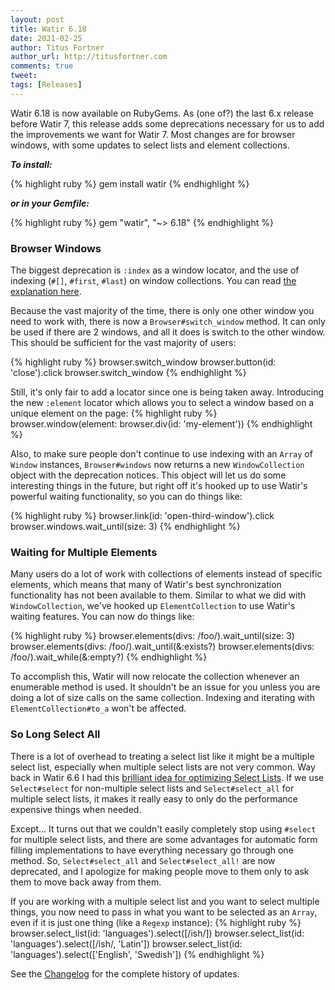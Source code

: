 ```yaml
---
layout: post
title: Watir 6.18
date: 2021-02-25
author: Titus Fortner
author_url: http://titusfortner.com
comments: true
tweet: 
tags: [Releases]
---
```


Watir 6.18 is now available on RubyGems. As (one of?) the last 6.x release before
Watir 7, this release adds some deprecations necessary for us to add the 
improvements we want for Watir 7. Most changes are for browser windows, with
some updates to select lists and element collections.

<!--more-->

***To install:***

{% highlight ruby %}
gem install watir
{% endhighlight %}

***or in your Gemfile:*** 

{% highlight ruby %}
gem "watir", "~> 6.18"
{% endhighlight %}

### Browser Windows
The biggest deprecation is `:index` as a window locator, and the use of indexing
(`#[]`, `#first`, `#last`) on window collections. You can read 
[the explanation here](../guides/windows/#locating-by-index-is-no-longer-supported).

Because the vast majority of the time, there is only one other window you need to
work with, there is now a `Browser#switch_window` method. It can only be used if 
there are 2 windows, and all it does is switch to the other window. This should be
sufficient for the vast majority of users:

{% highlight ruby %}
browser.switch_window
browser.button(id: 'close').click
browser.switch_window
{% endhighlight %}

Still, it's only fair to add a locator since one is being taken away.
Introducing the new `:element` locator which allows you to select a window 
based on a unique element on the page:
{% highlight ruby %}
browser.window(element: browser.div(id: 'my-element'))
{% endhighlight %}

Also, to make sure people don't continue to use indexing with an `Array` of `Window` instances,
`Browser#windows` now returns a new `WindowCollection` object with the
deprecation notices. This object will
let us do some interesting things in the future, but right off it's hooked up
to use Watir's powerful waiting functionality, so you can do things like:

{% highlight ruby %}
browser.link(id: 'open-third-window').click
browser.windows.wait_until(size: 3)
{% endhighlight %}

### Waiting for Multiple Elements

Many users do a lot of work with collections of elements instead of
specific elements, which means that many of Watir's best synchronization
functionality has not been available to them. Similar to what we did
with `WindowCollection`, we've hooked up `ElementCollection` to use
Watir's waiting features. You can now do things like:

{% highlight ruby %}
browser.elements(divs: /foo/).wait_until(size: 3)
browser.elements(divs: /foo/).wait_until(&:exists?)
browser.elements(divs: /foo/).wait_while(&:empty?)
{% endhighlight %}

To accomplish this, Watir will now relocate the collection whenever
an enumerable method is used. It shouldn't be an issue for you unless you are doing a lot of
size calls on the same collection. Indexing and iterating with `ElementCollection#to_a` won't
be affected.

### So Long Select All
There is a lot of overhead to treating a select list like it might
be a multiple select list, especially when multiple select lists are not very common. 
Way back in Watir 6.6 I had this 
[brilliant idea for optimizing Select Lists](http://watir.com/watir-6-6/#select-lists).
If we use `Select#select` for non-multiple select lists and
`Select#select_all` for multiple select lists, it makes it really easy to
only do the performance expensive things when needed.

Except...
It turns out that we couldn't easily completely stop using `#select` for multiple
select lists, and there are some advantages for automatic form filling implementations
to have everything necessary go through one method. So, `Select#select_all` and `Select#select_all!`
are now deprecated, and I apologize for making people move to them only to ask them to
move back away from them.

If you are working with a multiple select list and you want to select multiple
things, you now need to pass in what you want to be selected as an `Array`, even
if it is just one thing (like a `Regexp` instance):
{% highlight ruby %}
browser.select_list(id: 'languages').select([/ish/])
browser.select_list(id: 'languages').select([/ish/, 'Latin'])
browser.select_list(id: 'languages').select(['English', 'Swedish'])
{% endhighlight %}

See the [Changelog](https://github.com/watir/watir/blob/main/CHANGES.md) 
for the complete history of updates.
